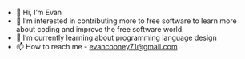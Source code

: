 - 👋 Hi, I’m Evan
- 👀 I’m interested in contributing more to free software to learn more about coding and improve the free software world. 
- 🌱 I’m currently learning about programming language design
- 📫 How to reach me - evancooney71@gmail.com

<!---
corn-flake/corn-flake is a ✨ special ✨ repository because its `README.md` (this file) appears on your GitHub profile.
You can click the Preview link to take a look at your changes.
--->

